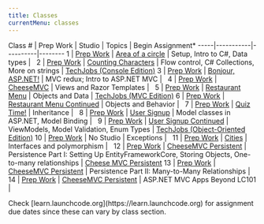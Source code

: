 ```yaml
---
title: Classes
currentMenu: classes
---
```


Class # | Prep Work | Studio | Topics | Begin Assignment\*
-----|-----------|----------|--------
1 | [Prep Work](../class-prep/1/) | [Area of a circle](../studios/area/) | Setup, Intro to C#, Data types | &nbsp;
2 | [Prep Work](../class-prep/2/) | [Counting Characters](../studios/counting-characters/) | Flow control, C# Collections, More on strings | [TechJobs (Console Edition)](../assignments/techjobs-console/)
3 | [Prep Work](../class-prep/3/) | [Bonjour, ASP.NET!](../studios/bonjour-asp-net/) | MVC redux; Intro to ASP.NET MVC | &nbsp;
4 | [Prep Work](../class-prep/4/) | [CheeseMVC](../studios/cheese-mvc/) | Views and Razor Templates | &nbsp;
5 | [Prep Work](../class-prep/5/) | [Restaurant Menu](../studios/restaurant-menu/) | Objects and Data | [TechJobs (MVC Edition)](../assignments/techjobs-mvc/)
6 | [Prep Work](../class-prep/6/) | [Restaurant Menu Continued](../studios/restaurant-menu-continued/) | Objects and Behavior | &nbsp;
7 | [Prep Work](../class-prep/7/) | [Quiz Time!](../studios/quiz-time/) | Inheritance | &nbsp;
8 | [Prep Work](../class-prep/8/) | [User Signup](../studios/user-signup/) | Model classes in ASP.NET, Model Binding | &nbsp;
9 | [Prep Work](../class-prep/9/) | [User Signup Continued](../studios/user-signup-continued/) | ViewModels, Model Validation, Enum Types | [TechJobs (Object-Oriented Edition)](../assignments/techjobs-oo/)
10 | [Prep Work](../class-prep/10/) | No Studio | Exceptions | &nbsp;
11 | [Prep Work](../class-prep/11/) | [Cities](../studios/cities/) | Interfaces and polymorphism | &nbsp;
12 | [Prep Work](../class-prep/12/) | [CheeseMVC Persistent](../studios/cheese-mvc-persistent/) | Persistence Part I: Setting Up EntityFrameworkCore, Storing Objects, One-to-many relationships | [Cheese MVC Persistent](../assignments/cheese-mvc-persistent/)
13 | [Prep Work](../class-prep/13/) | [CheeseMVC Persistent](../studios/cheese-mvc-persistent/) | Persistence Part II: Many-to-Many Relationships | &nbsp;
14 | [Prep Work](../class-prep/14/) | [CheeseMVC Persistent](../studios/cheese-mvc-persistent/) | ASP.NET MVC Apps Beyond LC101 | &nbsp;

<aside class="aside-note" markdown="1">
Check [learn.launchcode.org](https://learn.launchcode.org) for assignment due dates since these can vary by class section.
</aside>
